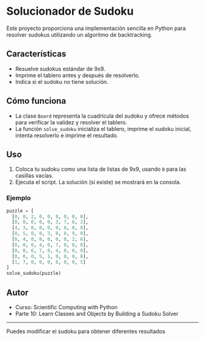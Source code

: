 # Solucionador de Sudoku

Este proyecto proporciona una implementación sencilla en Python para resolver sudokus utilizando un algoritmo de backtracking.

## Características
- Resuelve sudokus estándar de 9x9.
- Imprime el tablero antes y después de resolverlo.
- Indica si el sudoku no tiene solución.

## Cómo funciona
- La clase `Board` representa la cuadrícula del sudoku y ofrece métodos para verificar la validez y resolver el tablero.
- La función `solve_sudoku` inicializa el tablero, imprime el sudoku inicial, intenta resolverlo e imprime el resultado.

## Uso
1. Coloca tu sudoku como una lista de listas de 9x9, usando `0` para las casillas vacías.
2. Ejecuta el script. La solución (si existe) se mostrará en la consola.

### Ejemplo
```python
puzzle = [
  [0, 0, 2, 0, 0, 8, 0, 0, 0],
  [0, 0, 0, 0, 0, 3, 7, 6, 2],
  [4, 3, 0, 0, 0, 0, 8, 0, 0],
  [0, 5, 0, 0, 3, 0, 0, 9, 0],
  [0, 4, 0, 0, 0, 0, 0, 2, 6],
  [0, 0, 0, 4, 6, 7, 0, 0, 0],
  [0, 8, 6, 7, 0, 4, 0, 0, 0],
  [0, 0, 0, 5, 1, 9, 0, 0, 8],
  [1, 7, 0, 0, 0, 6, 0, 0, 5]
]
solve_sudoku(puzzle)
```

## Autor
- Curso: Scientific Computing with Python
- Parte 10: Learn Classes and Objects by Building a Sudoku Solver

---
Puedes modificar el sudoku para obtener diferentes resultados